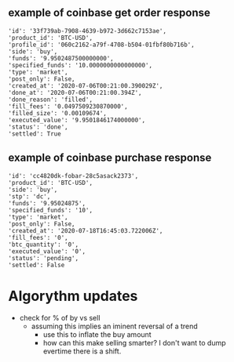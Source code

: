 ## example of coinbase get order response 
```
'id': '33f739ab-7908-4639-b972-3d662c7153ae',
'product_id': 'BTC-USD',
'profile_id': '060c2162-a79f-4708-b504-01fbf80b716b',
'side': 'buy',
'funds': '9.9502487500000000',
'specified_funds': '10.0000000000000000',
'type': 'market',
'post_only': False,
'created_at': '2020-07-06T00:21:00.390029Z',
'done_at': '2020-07-06T00:21:00.394Z',
'done_reason': 'filled',
'fill_fees': '0.0497509230870000',
'filled_size': '0.00109674',
'executed_value': '9.9501846174000000',
'status': 'done',
'settled': True
```
  

## example of coinbase purchase response 
```
'id': 'cc4820dk-fobar-28c5asack2373',
'product_id': 'BTC-USD',
'side': 'buy',
'stp': 'dc',
'funds': '9.95024875',
'specified_funds': '10',
'type': 'market',
'post_only': False,
'created_at': '2020-07-18T16:45:03.722006Z',
'fill_fees': '0',
'btc_quantity': '0',
'executed_value': '0',
'status': 'pending',
'settled': False
```

# Algorythm updates
- check for % of by vs sell
  - assuming this implies an iminent reversal of a trend
    - use this to inflate the buy amount
    - how can this make selling smarter?  I don't want to dump evertime there is a shift.

